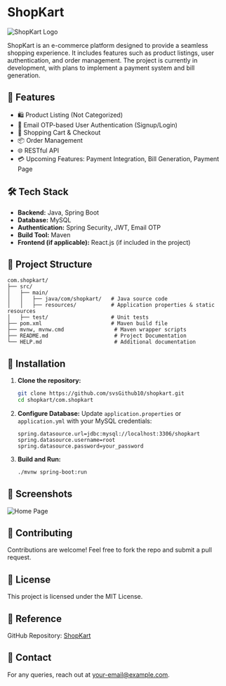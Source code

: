 # ShopKart

![ShopKart Logo](https://via.placeholder.com/150)

ShopKart is an e-commerce platform designed to provide a seamless shopping experience. It includes features such as product listings, user authentication, and order management. The project is currently in development, with plans to implement a payment system and bill generation.

## 🚀 Features
- 🛍️ Product Listing (Not Categorized)
- 🔐 Email OTP-based User Authentication (Signup/Login)
- 🛒 Shopping Cart & Checkout
- 📦 Order Management
- 🌐 RESTful API
- 💳 Upcoming Features: Payment Integration, Bill Generation, Payment Page

## 🛠️ Tech Stack
- **Backend:** Java, Spring Boot
- **Database:** MySQL
- **Authentication:** Spring Security, JWT, Email OTP
- **Build Tool:** Maven
- **Frontend (if applicable):** React.js (if included in the project)

## 📂 Project Structure
```
com.shopkart/
├── src/
│   ├── main/
│   │   ├── java/com/shopkart/   # Java source code
│   │   ├── resources/           # Application properties & static resources
│   ├── test/                    # Unit tests
├── pom.xml                      # Maven build file
├── mvnw, mvnw.cmd                # Maven wrapper scripts
├── README.md                     # Project Documentation
└── HELP.md                       # Additional documentation
```

## 🚀 Installation
1. **Clone the repository:**
   ```sh
   git clone https://github.com/svsGithub10/shopkart.git
   cd shopkart/com.shopkart
   ```
2. **Configure Database:**
   Update `application.properties` or `application.yml` with your MySQL credentials:
   ```properties
   spring.datasource.url=jdbc:mysql://localhost:3306/shopkart
   spring.datasource.username=root
   spring.datasource.password=your_password
   ```
3. **Build and Run:**
   ```sh
   ./mvnw spring-boot:run
   ```

## 📸 Screenshots
![Home Page](https://via.placeholder.com/800x400)

## 🤝 Contributing
Contributions are welcome! Feel free to fork the repo and submit a pull request.

## 📜 License
This project is licensed under the MIT License.

## 🔗 Reference
GitHub Repository: [ShopKart](https://github.com/svsGithub10/shopkart)

## 📧 Contact
For any queries, reach out at [your-email@example.com](mailto:your-email@example.com).
